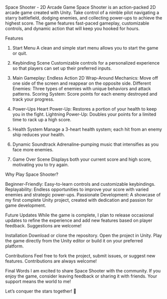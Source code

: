 Space Shooter - 2D Arcade Game
Space Shooter is an action-packed 2D arcade game created with Unity. Take control of a nimble pilot navigating a starry battlefield, dodging enemies, and collecting power-ups to achieve the highest score. The game features fast-paced gameplay, customizable controls, and dynamic action that will keep you hooked for hours.

Features
1. Start Menu
A clean and simple start menu allows you to start the game or quit.

2. Keybinding Scene
Customizable controls for a personalized experience so that players can set up their preferred inputs.

3. Main Gameplay: Endless Action
2D Wrap-Around Mechanics: Move off one side of the screen and reappear on the opposite side.
Different Enemies: Three types of enemies with unique behaviors and attack patterns.
Scoring System: Score points for each enemy destroyed and track your progress.

4. Power-Ups
Heart Power-Up: Restores a portion of your health to keep you in the fight.
Lightning Power-Up: Doubles your points for a limited time to rack up a high score.

5. Health System
Manage a 3-heart health system; each hit from an enemy ship reduces your health.

6. Dynamic Soundtrack
Adrenaline-pumping music that intensifies as you face more enemies.
7. Game Over Scene
Displays both your current score and high score, motivating you to try again.

Why Play Space Shooter?

Beginner-Friendly: Easy-to-learn controls and customizable keybindings.
Replayability: Endless opportunities to improve your score with varied enemies and strategic power-ups.
Passionate Development: A showcase of my first complete Unity project, created with dedication and passion for game development.

Future Updates
While the game is complete, I plan to release occasional updates to refine the experience and add new features based on player feedback. Suggestions are welcome!

Installation
Download or clone the repository.
Open the project in Unity.
Play the game directly from the Unity editor or build it on your preferred platform.

Contributions
Feel free to fork the project, submit issues, or suggest new features. Contributions are always welcome!

Final Words
I am excited to share Space Shooter with the community. If you enjoy the game, consider leaving feedback or sharing it with friends. Your support means the world to me!

Let’s conquer the stars together! 🚀
